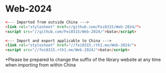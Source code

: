 # Web-2024

```html
<--- Imported from outside China --->
<link rel="stylesheet" href=//github.com/Fei0315/Web-2024/">
<script src="//github.com/Fei0315/Web-2024/">bata</script>
```

```html
<--- Import and export applicable to China --->
<link rel="stylesheet" href="//fei0315.rth1.me/Web-2024/">
<script src="//fei0315.rth1.me/Web-2024/">bata</script>
```
*Please be prepared to change the suffix of the library website at any time when importing from within China
